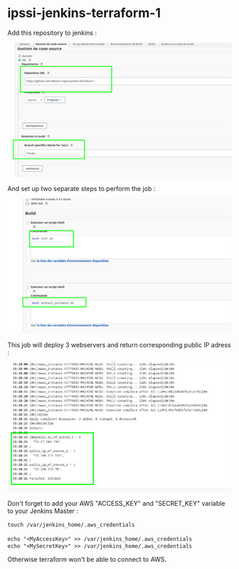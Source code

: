 # ipssi-jenkins-terraform-1

Add this repository to jenkins :

![](./medias/git.png)

And set up two separate steps to perform the job :

![](./medias/steps.png)

This job will deploy 3 webservers and return corresponding public IP adress :

![](./medias/output.png)

Don't forget to add your AWS "ACCESS_KEY" and "SECRET_KEY" variable to your Jenkins Master :

```
touch /var/jenkins_home/.aws_credentials

echo "<MyAccessKey>" >> /var/jenkins_home/.aws_credentials
echo "<MySecretKey>" >> /var/jenkins_home/.aws_credentials
```

Otherwise terraform won't be able to connect to AWS.

